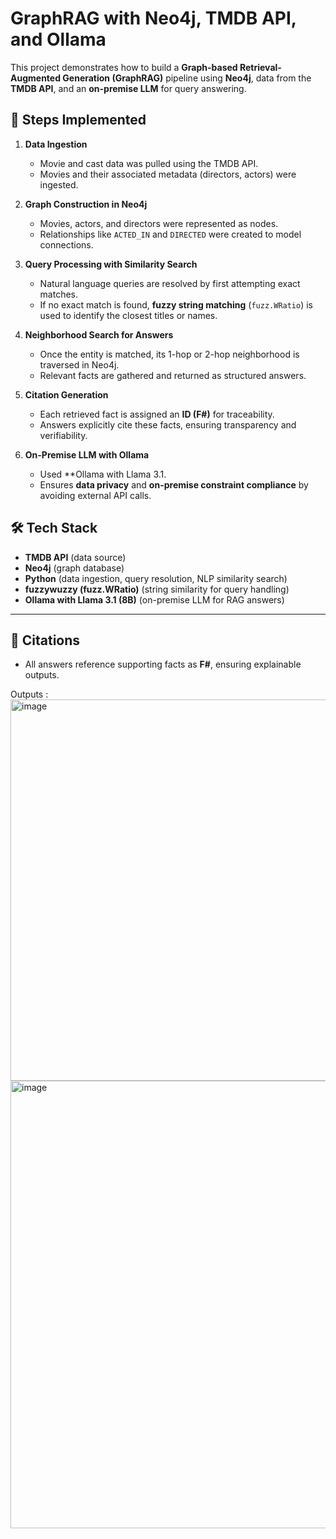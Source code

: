 # GraphRAG with Neo4j, TMDB API, and Ollama

This project demonstrates how to build a **Graph-based Retrieval-Augmented Generation (GraphRAG)** pipeline using **Neo4j**, data from the **TMDB API**, and an **on-premise LLM** for query answering.

## 🚀 Steps Implemented

1. **Data Ingestion**
   - Movie and cast data was pulled using the TMDB API.
   - Movies and their associated metadata (directors, actors) were ingested.

2. **Graph Construction in Neo4j**
   - Movies, actors, and directors were represented as nodes.
   - Relationships like `ACTED_IN` and `DIRECTED` were created to model connections.

3. **Query Processing with Similarity Search**
   - Natural language queries are resolved by first attempting exact matches.
   - If no exact match is found, **fuzzy string matching** (`fuzz.WRatio`) is used to identify the closest titles or names.

4. **Neighborhood Search for Answers**
   - Once the entity is matched, its 1-hop or 2-hop neighborhood is traversed in Neo4j.
   - Relevant facts are gathered and returned as structured answers.

5. **Citation Generation**
   - Each retrieved fact is assigned an **ID (F#)** for traceability.
   - Answers explicitly cite these facts, ensuring transparency and verifiability.

6. **On-Premise LLM with Ollama**
   - Used **Ollama with Llama 3.1.  
   - Ensures **data privacy** and **on-premise constraint compliance** by avoiding external API calls.



## 🛠️ Tech Stack

- **TMDB API** (data source)  
- **Neo4j** (graph database)  
- **Python** (data ingestion, query resolution, NLP similarity search)  
- **fuzzywuzzy (fuzz.WRatio)** (string similarity for query handling)  
- **Ollama with Llama 3.1 (8B)** (on-premise LLM for RAG answers)  

---

## 📑 Citations

- All answers reference supporting facts as **F#**, ensuring explainable outputs.

Outputs :
<img width="1441" height="610" alt="image" src="https://github.com/user-attachments/assets/5bd3341d-9f12-4db5-9d8b-b22054b5215d" />
<img width="1475" height="716" alt="image" src="https://github.com/user-attachments/assets/826185a1-6af6-453a-a822-5311fe69ad69" />



